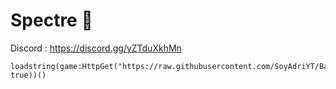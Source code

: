 # Spectre 👻

Discord : https://discord.gg/yZTduXkhMn

```
loadstring(game:HttpGet("https://raw.githubusercontent.com/SoyAdriYT/Bakugan/refs/heads/main/Bakugan.lua", true))()
```
